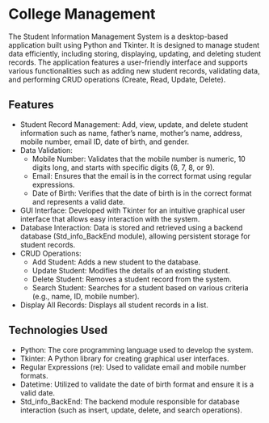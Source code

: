 # College Management
The Student Information Management System is a desktop-based application built using Python and Tkinter. It is designed to manage student data efficiently, including storing, displaying, updating, and deleting student records. The application features a user-friendly interface and supports various functionalities such as adding new student records, validating data, and performing CRUD operations (Create, Read, Update, Delete).

## Features
- Student Record Management: Add, view, update, and delete student information such as name, father’s name, mother’s name, address, mobile number, email ID, date of birth, and gender.
- Data Validation:
  - Mobile Number: Validates that the mobile number is numeric, 10 digits long, and starts with specific digits (6, 7, 8, or 9).
  - Email: Ensures that the email is in the correct format using regular expressions.
  - Date of Birth: Verifies that the date of birth is in the correct format and represents a valid date.
- GUI Interface: Developed with Tkinter for an intuitive graphical user interface that allows easy interaction with the system.
- Database Interaction: Data is stored and retrieved using a backend database (Std_info_BackEnd module), allowing persistent storage for student records.
- CRUD Operations:
  - Add Student: Adds a new student to the database.
  - Update Student: Modifies the details of an existing student.
  - Delete Student: Removes a student record from the system.
  - Search Student: Searches for a student based on various criteria (e.g., name, ID, mobile number).
- Display All Records: Displays all student records in a list.

## Technologies Used
- Python: The core programming language used to develop the system.
- Tkinter: A Python library for creating graphical user interfaces.
- Regular Expressions (re): Used to validate email and mobile number formats.
- Datetime: Utilized to validate the date of birth format and ensure it is a valid date.
- Std_info_BackEnd: The backend module responsible for database interaction (such as insert, update, delete, and search operations).
